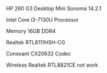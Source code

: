 HP 260 G3 Desktop Mini Sonoma 14.2.1

Intel Core i3-7130U Processor

Memory 16GB DDR4

Realtek RTL8111HSH-CG

Conexant CX20632 Codec

Wireless Realtek RTL8821CE not work

